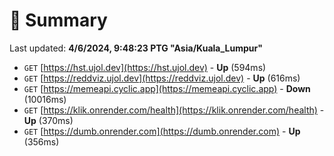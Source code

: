 # 📖 Summary
Last updated: **4/6/2024, 9:48:23 PTG "Asia/Kuala_Lumpur"**

- `GET` [https://hst.ujol.dev](https://hst.ujol.dev) - **Up** (594ms)
- `GET` [https://reddviz.ujol.dev](https://reddviz.ujol.dev) - **Up** (616ms)
- `GET` [https://memeapi.cyclic.app](https://memeapi.cyclic.app) - **Down** (10016ms)
- `GET` [https://klik.onrender.com/health](https://klik.onrender.com/health) - **Up** (370ms)
- `GET` [https://dumb.onrender.com](https://dumb.onrender.com) - **Up** (356ms)
